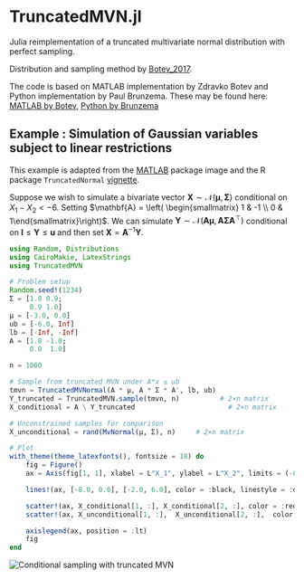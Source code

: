 # TruncatedMVN.jl

Julia reimplementation of a truncated multivariate normal distribution with perfect sampling.

Distribution and sampling method by [Botev_2017](@cite).

The code is based on MATLAB implementation by Zdravko Botev and Python implementation by Paul Brunzema.
These may be found here: [MATLAB by Botev](https://mathworks.com/matlabcentral/fileexchange/53792-truncated-multivariate-normal-generator), [Python by Brunzema](https://github.com/brunzema/truncated-mvn-sampler)

## Example : Simulation of Gaussian variables subject to linear restrictions 

This example is adapted from the [MATLAB](https://mathworks.com/matlabcentral/fileexchange/53792-truncated-multivariate-normal-generator) package image and the R package `TruncatedNormal` [vignette](https://cloud.r-project.org/web/packages/TruncatedNormal/vignettes/TruncatedNormal_vignette.html).

Suppose we wish to simulate a bivariate vector $\boldsymbol{X} \sim \mathcal{N}(\boldsymbol{\mu}, \boldsymbol{\Sigma})$ conditional on $X_1-X_2 < -6$. Setting $\mathbf{A} = \left( \begin{smallmatrix} 1 & -1 \\ 0 & 1\end{smallmatrix}\right)$. We can simulate $\boldsymbol{Y} \sim \mathcal{N}(\mathbf{A}\boldsymbol{\mu},\mathbf{A}\boldsymbol{\Sigma}\mathbf{A}^\top)$ conditional on $\boldsymbol{l} \leq \boldsymbol{Y} \leq \boldsymbol{u}$ and then set $\boldsymbol{X} = \mathbf{A}^{-1}\boldsymbol{Y}$.


```julia
using Random, Distributions
using CairoMakie, LatexStrings
using TruncatedMVN

# Problem setup
Random.seed!(1234) 
Σ = [1.0 0.9; 
     0.9 1.0]
μ = [-3.0, 0.0]
ub = [-6.0, Inf]
lb = [-Inf, -Inf]
A = [1.0 -1.0;
     0.0  1.0]

n = 1000

# Sample from truncated MVN under A*x ≤ ub
tmvn = TruncatedMVNormal(A * μ, A * Σ * A', lb, ub)
Y_truncated = TruncatedMVN.sample(tmvn, n)          # 2×n matrix
X_conditional = A \ Y_truncated                       # 2×n matrix

# Unconstrained samples for comparison
X_unconditional = rand(MvNormal(μ, Σ), n)     # 2×n matrix

# Plot
with_theme(theme_latexfonts(), fontsize = 18) do
    fig = Figure()
    ax = Axis(fig[1, 1], xlabel = L"X_1", ylabel = L"X_2", limits = (-8, 0, -5, 5))

    lines!(ax, [-8.0, 0.0], [-2.0, 6.0], color = :black, linestyle = :dash, label = L"X_1 - X_2 = -6")

    scatter!(ax, X_conditional[1, :], X_conditional[2, :], color = :red, markersize = 7, label = L"X \sim \mathcal{N}(\mu, \Sigma) \mid (X_1 - X_2 < -6)")
    scatter!(ax, X_unconditional[1, :],  X_unconditional[2, :],  color = :blue, markersize = 7, label = L"X \sim \mathcal{N}(\mu, \Sigma)")

    axislegend(ax, position = :lt)
    fig
end
```

![Conditional sampling with truncated MVN](assets/truncated_mvn_example.svg)